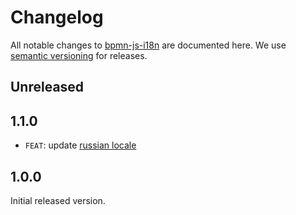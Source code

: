 # Changelog

All notable changes to [bpmn-js-i18n](https://github.com/bpmn-io/bpmn-js-i18n) are documented here. We use [semantic versioning](http://semver.org/) for releases.

## Unreleased

## 1.1.0

* `FEAT`: update [russian locale](/translations/ru.js)

## 1.0.0

Initial released version.